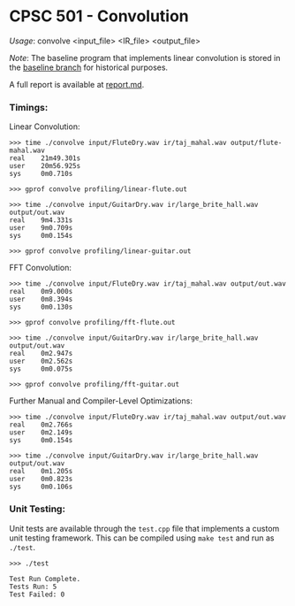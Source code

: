 # CPSC 501 - Convolution
*Usage*: convolve <input_file> <IR_file> <output_file>

*Note*: The baseline program that implements linear convolution is stored in the [baseline branch](https://github.com/alexs2112/CPSC501-Convolution/tree/baseline) for historical purposes.

A full report is available at [report.md](report.md).

### Timings:
Linear Convolution:
```
>>> time ./convolve input/FluteDry.wav ir/taj_mahal.wav output/flute-mahal.wav
real    21m49.301s
user    20m56.925s
sys     0m0.710s

>>> gprof convolve profiling/linear-flute.out
```
```
>>> time ./convolve input/GuitarDry.wav ir/large_brite_hall.wav output/out.wav
real    9m4.331s
user    9m0.709s
sys     0m0.154s

>>> gprof convolve profiling/linear-guitar.out
```

FFT Convolution:
```
>>> time ./convolve input/FluteDry.wav ir/taj_mahal.wav output/out.wav
real    0m9.000s
user    0m8.394s
sys     0m0.130s

>>> gprof convolve profiling/fft-flute.out
```
```
>>> time ./convolve input/GuitarDry.wav ir/large_brite_hall.wav output/out.wav
real    0m2.947s
user    0m2.562s
sys     0m0.075s

>>> gprof convolve profiling/fft-guitar.out
```

Further Manual and Compiler-Level Optimizations:
```
>>> time ./convolve input/FluteDry.wav ir/taj_mahal.wav output/out.wav
real    0m2.766s
user    0m2.149s
sys     0m0.154s
```
```
>>> time ./convolve input/GuitarDry.wav ir/large_brite_hall.wav output/out.wav
real    0m1.205s
user    0m0.823s
sys     0m0.106s
```

### Unit Testing:
Unit tests are available through the `test.cpp` file that implements a custom unit testing framework. This can be compiled using `make test` and run as `./test`.
```
>>> ./test

Test Run Complete.
Tests Run: 5
Test Failed: 0
```
